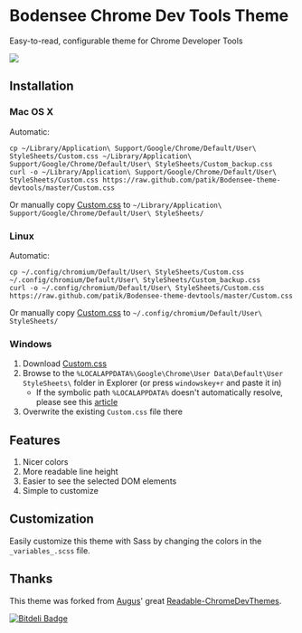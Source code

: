 # Bodensee Chrome Dev Tools Theme

Easy-to-read, configurable theme for Chrome Developer Tools

![](https://raw.github.com/patik/Bodensee-theme-devtools/master/screenshots/inspect-panel.png)

## Installation

### Mac OS X

Automatic:

```
cp ~/Library/Application\ Support/Google/Chrome/Default/User\ StyleSheets/Custom.css ~/Library/Application\ Support/Google/Chrome/Default/User\ StyleSheets/Custom_backup.css
curl -o ~/Library/Application\ Support/Google/Chrome/Default/User\ StyleSheets/Custom.css https://raw.github.com/patik/Bodensee-theme-devtools/master/Custom.css
```

Or manually copy <a href="https://raw.github.com/patik/Bodensee-theme-devtools/master/Custom.css" target="_black">Custom.css</a> to `~/Library/Application\ Support/Google/Chrome/Default/User\ StyleSheets/`

### Linux

Automatic:

```
cp ~/.config/chromium/Default/User\ StyleSheets/Custom.css ~/.config/chromium/Default/User\ StyleSheets/Custom_backup.css
curl -o ~/.config/chromium/Default/User\ StyleSheets/Custom.css https://raw.github.com/patik/Bodensee-theme-devtools/master/Custom.css
```

Or manually copy <a href="https://raw.github.com/patik/Bodensee-theme-devtools/master/Custom.css" target="_black">Custom.css</a> to `~/.config/chromium/Default/User\ StyleSheets/`

### Windows

1. Download <a href="https://raw.github.com/patik/Bodensee-theme-devtools/master/Custom.css" target="_black">Custom.css</a>
2. Browse to the `%LOCALAPPDATA%\Google\Chrome\User Data\Default\User StyleSheets\` folder in Explorer (or press `windowskey+r` and paste it in)
    * If the symbolic path `%LOCALAPPDATA%` doesn't automatically resolve, please see this [article](http://www.blogtechnika.com/what-is-application-data-folder-in-windows-7/)
3. Overwrite the existing `Custom.css` file there

## Features

1. Nicer colors
2. More readable line height
3. Easier to see the selected DOM elements
4. Simple to customize

## Customization

Easily customize this theme with Sass by changing the colors in the `_variables_.scss` file.

## Thanks

This theme was forked from [Augus](https://github.com/Augus)' great [Readable-ChromeDevThemes](https://github.com/Augus/Readable-ChromeDevThemes).


[![Bitdeli Badge](https://d2weczhvl823v0.cloudfront.net/patik/bodensee-theme-devtools/trend.png)](https://bitdeli.com/free "Bitdeli Badge")

